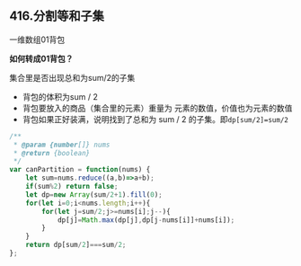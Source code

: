 ## 416.分割等和子集

一维数组01背包

**如何转成01背包？**

集合里是否出现总和为sum/2的子集

* 背包的体积为sum / 2
* 背包要放入的商品（集合里的元素）重量为 元素的数值，价值也为元素的数值
* 背包如果正好装满，说明找到了总和为 sum / 2 的子集。即`dp[sum/2]=sum/2`

```javascript
/**
 * @param {number[]} nums
 * @return {boolean}
 */
var canPartition = function(nums) {
    let sum=nums.reduce((a,b)=>a+b);
    if(sum%2) return false;
    let dp=new Array(sum/2+1).fill(0);
    for(let i=0;i<nums.length;i++){
        for(let j=sum/2;j>=nums[i];j--){
            dp[j]=Math.max(dp[j],dp[j-nums[i]]+nums[i]);
        }
    }
    return dp[sum/2]===sum/2;
};
```

